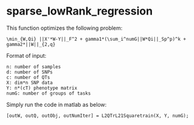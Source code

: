 # sparse_lowRank_regression
This function optimizes the following problem:

    \min_{W,Qi} ||X'*W-Y||_F^2 + gamma1*(\sum_i^numG||W*Qi||_Sp^p)^k + gamma2*||W||_{2,q}

Format of input:
    
    n: number of samples
    d: number of SNPs
    c: number of QTs
    X: dim*n SNP data
    Y: n*(cT) phenotype matrix
    numG: number of groups of tasks

Simply run the code in matlab as below:

    [outW, outQ, outObj, outNumIter] = L2QTrL21Squaretrain(X, Y, numG);
